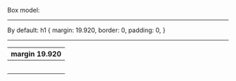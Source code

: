 Box model:
**********

By default:
h1 {
    margin: 19.920,
    border: 0,
    padding: 0,
}


 ------------------------------------
|  margin 19.920                     |
|   -------------------------------  |
|   |   border         ---         | |
|   |      ----------------------  | |
|   |     |  padding    ---      | | |
|   |     |      -------------   | | |
|   |     |     |     text    |  | | |
